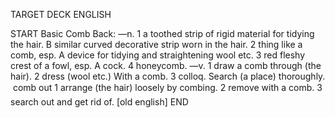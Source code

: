 TARGET DECK
ENGLISH

START
Basic
Comb
Back: —n. 1 a toothed strip of rigid material for tidying the hair. B similar curved decorative strip worn in the hair. 2 thing like a comb, esp. A device for tidying and straightening wool etc. 3 red fleshy crest of a fowl, esp. A cock. 4 honeycomb. —v. 1 draw a comb through (the hair). 2 dress (wool etc.) With a comb. 3 colloq. Search (a place) thoroughly.  comb out 1 arrange (the hair) loosely by combing. 2 remove with a comb. 3 search out and get rid of. [old english]
END

